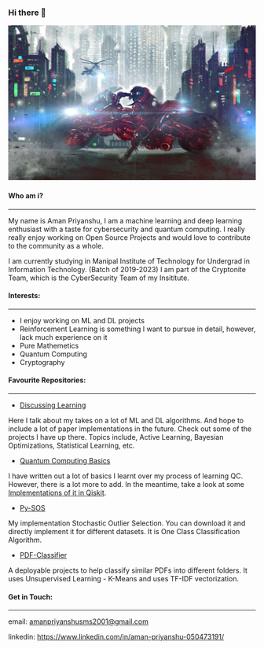 ### Hi there 👋

![Profile-pic](https://github.com/AmanPriyanshu/AmanPriyanshu/blob/master/akira-profile-banner.jpg)

#### Who am i?
----
My name is Aman Priyanshu, I am a machine learning and deep learning enthusiast with a taste for cybersecurity and quantum computing. I really really enjoy working on Open Source Projects and would love to contribute to the community as a whole.

I am currently studying in Manipal Institute of Technology for Undergrad in Information Technology. (Batch of 2019-2023)
I am part of the Cryptonite Team, which is the CyberSecurity Team of my Insititute.

#### Interests:
----
* I enjoy working on ML and DL projects
* Reinforcement Learning is something I want to pursue in detail, however, lack much experience on it
* Pure Mathemetics
* Quantum Computing
* Cryptography

#### Favourite Repositories:
----
* [Discussing Learning](https://github.com/AmanPriyanshu/Discussing_Learning)

Here I talk about my takes on a lot of ML and DL algorithms. And hope to include a lot of paper implementations in the future. Check out some of the projects I have up there. Topics include, Active Learning, Bayesian Optimizations, Statistical Learning, etc.

* [Quantum Computing Basics](https://github.com/AmanPriyanshu/Quantum-Computing-Intro)

I have written out a lot of basics I learnt over my process of learning QC. However, there is a lot more to add. In the meantime, take a look at some [Implementations of it in Qiskit](https://github.com/AmanPriyanshu/Understanding-Quantum-With-Qiskit).

* [Py-SOS](https://github.com/AmanPriyanshu/py-stochastic-outlier-selection)

My implementation Stochastic Outlier Selection. You can download it and directly implement it for different datasets. It is One Class Classification Algorithm.

* [PDF-Classifier](https://github.com/AmanPriyanshu/pdf_classifier)

A deployable projects to help classify similar PDFs into different folders. It uses Unsupervised Learning - K-Means and uses TF-IDF vectorization. 

#### Get in Touch:
----
email: amanpriyanshusms2001@gmail.com

linkedin: https://www.linkedin.com/in/aman-priyanshu-050473191/
